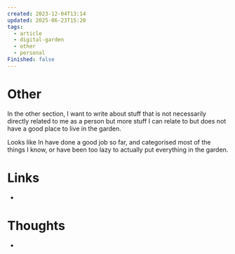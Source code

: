 ```yaml
---
created: 2023-12-04T13:14
updated: 2025-06-23T15:20
tags:
  - article
  - digital-garden
  - other
  - personal
Finished: false
---
```

# Other
In the other section, I want to write about stuff that is not necessarily directly related to me as a person but more stuff I can relate to but does not have a good place to live in the garden. 


Looks like In have done a good job so far, and categorised most of the things I know, or have been too lazy to actually put everything in the garden.

# Links
- 

# Thoughts 
- 



